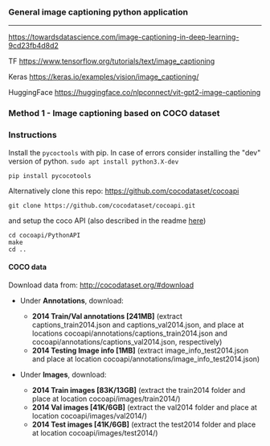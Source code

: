 ### General image captioning python application

-----

https://towardsdatascience.com/image-captioning-in-deep-learning-9cd23fb4d8d2

TF
https://www.tensorflow.org/tutorials/text/image_captioning

Keras
https://keras.io/examples/vision/image_captioning/

HuggingFace
https://huggingface.co/nlpconnect/vit-gpt2-image-captioning


### Method 1 - Image captioning based on COCO dataset

### Instructions

Install the `pycoctools` with pip. In case of errors consider installing the "dev" version of python.
`sudo apt install python3.X-dev`

`pip install pycocotools`

Alternatively clone this repo: https://github.com/cocodataset/cocoapi  
```
git clone https://github.com/cocodataset/cocoapi.git  
```

and setup the coco API (also described in the readme [here](https://github.com/cocodataset/cocoapi)) 
```
cd cocoapi/PythonAPI  
make  
cd ..
```

#### COCO data
Download data from: http://cocodataset.org/#download

* Under **Annotations**, download:
  * **2014 Train/Val annotations [241MB]** (extract captions_train2014.json and captions_val2014.json, and place at locations cocoapi/annotations/captions_train2014.json and cocoapi/annotations/captions_val2014.json, respectively)  
  * **2014 Testing Image info [1MB]** (extract image_info_test2014.json and place at location cocoapi/annotations/image_info_test2014.json)

* Under **Images**, download:
  * **2014 Train images [83K/13GB]** (extract the train2014 folder and place at location cocoapi/images/train2014/)
  * **2014 Val images [41K/6GB]** (extract the val2014 folder and place at location cocoapi/images/val2014/)
  * **2014 Test images [41K/6GB]** (extract the test2014 folder and place at location cocoapi/images/test2014/)

